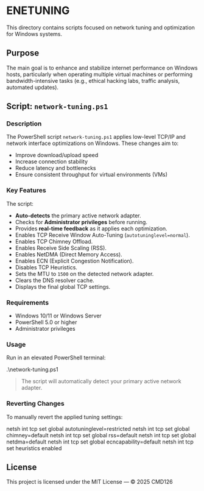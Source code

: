 # ENETUNING

This directory contains scripts focused on network tuning and optimization for Windows systems.

## Purpose

The main goal is to enhance and stabilize internet performance on Windows hosts, particularly when operating multiple virtual machines or performing bandwidth-intensive tasks (e.g., ethical hacking labs, traffic analysis, automated updates).

## Script: `network-tuning.ps1`

### Description

The PowerShell script `network-tuning.ps1` applies low-level TCP/IP and network interface optimizations on Windows. These changes aim to:

- Improve download/upload speed
- Increase connection stability
- Reduce latency and bottlenecks
- Ensure consistent throughput for virtual environments (VMs)

### Key Features

The script:

- **Auto-detects** the primary active network adapter.
- Checks for **Administrator privileges** before running.
- Provides **real-time feedback** as it applies each optimization.
- Enables TCP Receive Window Auto-Tuning (`autotuninglevel=normal`).
- Enables TCP Chimney Offload.
- Enables Receive Side Scaling (RSS).
- Enables NetDMA (Direct Memory Access).
- Enables ECN (Explicit Congestion Notification).
- Disables TCP Heuristics.
- Sets the MTU to `1500` on the detected network adapter.
- Clears the DNS resolver cache.
- Displays the final global TCP settings.

### Requirements

- Windows 10/11 or Windows Server
- PowerShell 5.0 or higher
- Administrator privileges

### Usage

Run in an elevated PowerShell terminal:

.\network-tuning.ps1

> The script will automatically detect your primary active network adapter.

### Reverting Changes

To manually revert the applied tuning settings:

netsh int tcp set global autotuninglevel=restricted
netsh int tcp set global chimney=default
netsh int tcp set global rss=default
netsh int tcp set global netdma=default
netsh int tcp set global ecncapability=default
netsh int tcp set heuristics enabled


## License

This project is licensed under the MIT License — © 2025 CMD126



